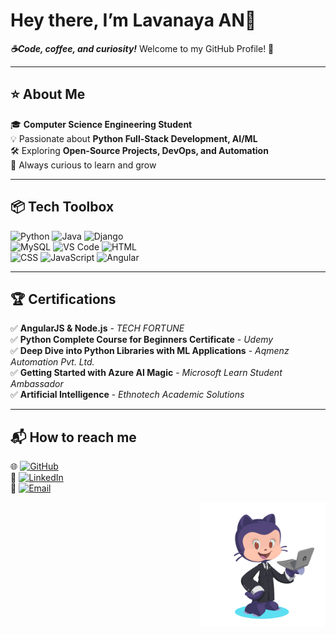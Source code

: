 # Hey there, I’m Lavanaya AN👋
***☕Code, coffee, and curiosity!*** Welcome to my GitHub Profile! 🚀

---
## ⭐️ About Me

🎓 **Computer Science Engineering Student**  
💡 Passionate about **Python Full-Stack Development, AI/ML**  
🛠️ Exploring **Open-Source Projects, DevOps, and Automation**  
📌 Always curious to learn and grow 

---

## 📦 Tech Toolbox

![Python](https://img.shields.io/badge/Python-3776AB?style=for-the-badge&logo=python&logoColor=white)   ![Java](https://img.shields.io/badge/Java-ED8B00?style=for-the-badge&logo=openjdk&logoColor=white)   ![Django](https://img.shields.io/badge/Django-092E20?style=for-the-badge&logo=django&logoColor=white)   
![MySQL](https://img.shields.io/badge/MySQL-4479A1?style=for-the-badge&logo=mysql&logoColor=white)    ![VS Code](https://img.shields.io/badge/VSCode-007ACC?style=for-the-badge&logo=visual-studio-code&logoColor=white)    ![HTML](https://img.shields.io/badge/HTML5-E34F26?style=for-the-badge&logo=html5&logoColor=white)   
![CSS](https://img.shields.io/badge/CSS3-1572B6?style=for-the-badge&logo=css3&logoColor=white)   ![JavaScript](https://img.shields.io/badge/JavaScript-F7DF1E?style=for-the-badge&logo=javascript&logoColor=black)  ![Angular](https://img.shields.io/badge/-Angular-DD0031?style=for-the-badge&logo=angular&logoColor=white)  

---

## 🏆 Certifications

✅ **AngularJS & Node.js** - _TECH FORTUNE_ <br>
✅ **Python Complete Course for Beginners Certificate** - _Udemy_ <br>
✅ **Deep Dive into Python Libraries with ML Applications** - _Aqmenz Automation Pvt. Ltd._ <br>
✅ **Getting Started with Azure AI Magic** -  _Microsoft Learn Student Ambassador_  <br>
✅ **Artificial Intelligence** - _Ethnotech Academic Solutions_  <br>

---

## 📬 How to reach me

🌐 [![GitHub](https://img.shields.io/badge/GitHub-000?style=for-the-badge&logo=github&logoColor=white)](https://github.com/LavanyaAN21)  
💼 [![LinkedIn](https://img.shields.io/badge/LinkedIn-0077B5?style=for-the-badge&logo=linkedin&logoColor=white)](http://www.linkedin.com/in/lavanya-an)  
📧 [![Email](https://img.shields.io/badge/Email-D14836?style=for-the-badge&logo=gmail&logoColor=white)](mailto:lavanya7215@email.com)  

<p align="right">
  <img src="avatar.png" width="200px">
</p>

